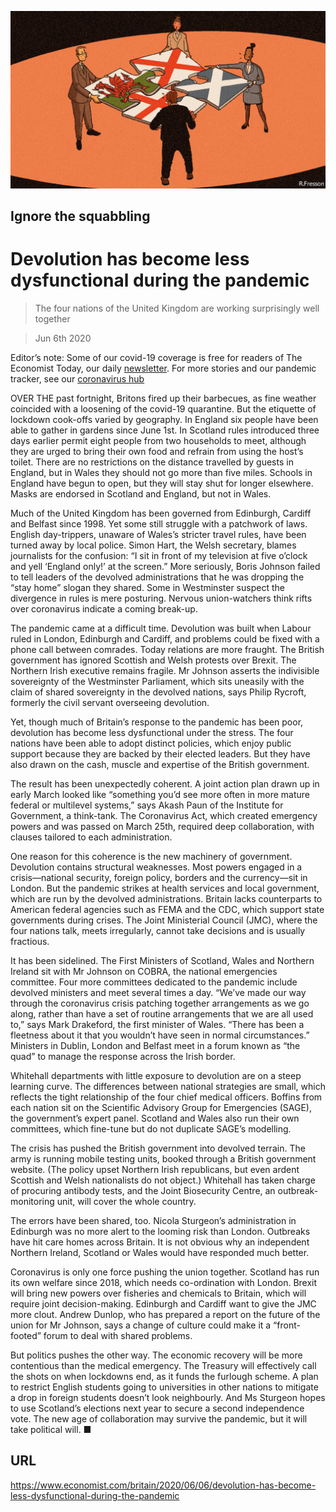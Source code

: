 ![](./images/20200606_BRD001_0.jpg)

## Ignore the squabbling

# Devolution has become less dysfunctional during the pandemic

> The four nations of the United Kingdom are working surprisingly well together

> Jun 6th 2020

Editor’s note: Some of our covid-19 coverage is free for readers of The Economist Today, our daily [newsletter](https://www.economist.com/https://my.economist.com/user#newsletter). For more stories and our pandemic tracker, see our [coronavirus hub](https://www.economist.com//news/2020/03/11/the-economists-coverage-of-the-coronavirus)

OVER THE past fortnight, Britons fired up their barbecues, as fine weather coincided with a loosening of the covid-19 quarantine. But the etiquette of lockdown cook-offs varied by geography. In England six people have been able to gather in gardens since June 1st. In Scotland rules introduced three days earlier permit eight people from two households to meet, although they are urged to bring their own food and refrain from using the host’s toilet. There are no restrictions on the distance travelled by guests in England, but in Wales they should not go more than five miles. Schools in England have begun to open, but they will stay shut for longer elsewhere. Masks are endorsed in Scotland and England, but not in Wales.

Much of the United Kingdom has been governed from Edinburgh, Cardiff and Belfast since 1998. Yet some still struggle with a patchwork of laws. English day-trippers, unaware of Wales’s stricter travel rules, have been turned away by local police. Simon Hart, the Welsh secretary, blames journalists for the confusion: “I sit in front of my television at five o’clock and yell ‘England only!’ at the screen.” More seriously, Boris Johnson failed to tell leaders of the devolved administrations that he was dropping the “stay home” slogan they shared. Some in Westminster suspect the divergence in rules is mere posturing. Nervous union-watchers think rifts over coronavirus indicate a coming break-up.

The pandemic came at a difficult time. Devolution was built when Labour ruled in London, Edinburgh and Cardiff, and problems could be fixed with a phone call between comrades. Today relations are more fraught. The British government has ignored Scottish and Welsh protests over Brexit. The Northern Irish executive remains fragile. Mr Johnson asserts the indivisible sovereignty of the Westminster Parliament, which sits uneasily with the claim of shared sovereignty in the devolved nations, says Philip Rycroft, formerly the civil servant overseeing devolution.

Yet, though much of Britain’s response to the pandemic has been poor, devolution has become less dysfunctional under the stress. The four nations have been able to adopt distinct policies, which enjoy public support because they are backed by their elected leaders. But they have also drawn on the cash, muscle and expertise of the British government.

The result has been unexpectedly coherent. A joint action plan drawn up in early March looked like “something you’d see more often in more mature federal or multilevel systems,” says Akash Paun of the Institute for Government, a think-tank. The Coronavirus Act, which created emergency powers and was passed on March 25th, required deep collaboration, with clauses tailored to each administration.

One reason for this coherence is the new machinery of government. Devolution contains structural weaknesses. Most powers engaged in a crisis—national security, foreign policy, borders and the currency—sit in London. But the pandemic strikes at health services and local government, which are run by the devolved administrations. Britain lacks counterparts to American federal agencies such as FEMA and the CDC, which support state governments during crises. The Joint Ministerial Council (JMC), where the four nations talk, meets irregularly, cannot take decisions and is usually fractious.

It has been sidelined. The First Ministers of Scotland, Wales and Northern Ireland sit with Mr Johnson on COBRA, the national emergencies committee. Four more committees dedicated to the pandemic include devolved ministers and meet several times a day. “We’ve made our way through the coronavirus crisis patching together arrangements as we go along, rather than have a set of routine arrangements that we are all used to,” says Mark Drakeford, the first minister of Wales. “There has been a fleetness about it that you wouldn’t have seen in normal circumstances.” Ministers in Dublin, London and Belfast meet in a forum known as “the quad” to manage the response across the Irish border.

Whitehall departments with little exposure to devolution are on a steep learning curve. The differences between national strategies are small, which reflects the tight relationship of the four chief medical officers. Boffins from each nation sit on the Scientific Advisory Group for Emergencies (SAGE), the government’s expert panel. Scotland and Wales also run their own committees, which fine-tune but do not duplicate SAGE’s modelling.

The crisis has pushed the British government into devolved terrain. The army is running mobile testing units, booked through a British government website. (The policy upset Northern Irish republicans, but even ardent Scottish and Welsh nationalists do not object.) Whitehall has taken charge of procuring antibody tests, and the Joint Biosecurity Centre, an outbreak-monitoring unit, will cover the whole country.

The errors have been shared, too. Nicola Sturgeon’s administration in Edinburgh was no more alert to the looming risk than London. Outbreaks have hit care homes across Britain. It is not obvious why an independent Northern Ireland, Scotland or Wales would have responded much better.

Coronavirus is only one force pushing the union together. Scotland has run its own welfare since 2018, which needs co-ordination with London. Brexit will bring new powers over fisheries and chemicals to Britain, which will require joint decision-making. Edinburgh and Cardiff want to give the JMC more clout. Andrew Dunlop, who has prepared a report on the future of the union for Mr Johnson, says a change of culture could make it a “front-footed” forum to deal with shared problems.

But politics pushes the other way. The economic recovery will be more contentious than the medical emergency. The Treasury will effectively call the shots on when lockdowns end, as it funds the furlough scheme. A plan to restrict English students going to universities in other nations to mitigate a drop in foreign students doesn’t look neighbourly. And Ms Sturgeon hopes to use Scotland’s elections next year to secure a second independence vote. The new age of collaboration may survive the pandemic, but it will take political will. ■

## URL

https://www.economist.com/britain/2020/06/06/devolution-has-become-less-dysfunctional-during-the-pandemic
